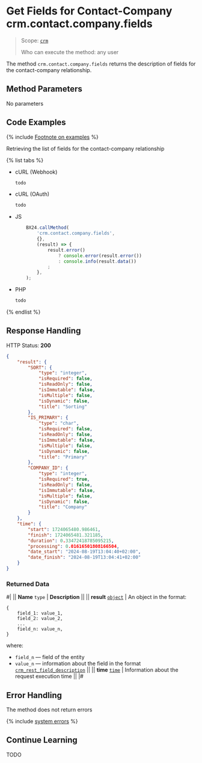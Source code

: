 # Get Fields for Contact-Company crm.contact.company.fields

> Scope: [`crm`](../../../scopes/permissions.md)
>
> Who can execute the method: any user

The method `crm.contact.company.fields` returns the description of fields for the contact-company relationship.


## Method Parameters

No parameters


## Code Examples

{% include [Footnote on examples](../../../../_includes/examples.md) %}

Retrieving the list of fields for the contact-company relationship

{% list tabs %}

- cURL (Webhook)

    ```bash
    todo
    ```

- cURL (OAuth)

    ```bash
    todo
    ```

- JS

    ```js
        BX24.callMethod(
            'crm.contact.company.fields',
            {},
            (result) => {
                result.error()
                    ? console.error(result.error())
                    : console.info(result.data())
                ;
            },
        );
    ```

- PHP

    ```php
    todo
    ```

{% endlist %}

## Response Handling

HTTP Status: **200**

```json
{
	"result": {
		"SORT": {
			"type": "integer",
			"isRequired": false,
			"isReadOnly": false,
			"isImmutable": false,
			"isMultiple": false,
			"isDynamic": false,
			"title": "Sorting"
		},
		"IS_PRIMARY": {
			"type": "char",
			"isRequired": false,
			"isReadOnly": false,
			"isImmutable": false,
			"isMultiple": false,
			"isDynamic": false,
			"title": "Primary"
		},
		"COMPANY_ID": {
			"type": "integer",
			"isRequired": true,
			"isReadOnly": false,
			"isImmutable": false,
			"isMultiple": false,
			"isDynamic": false,
			"title": "Company"
		}
	},
	"time": {
		"start": 1724065480.986461,
		"finish": 1724065481.321185,
		"duration": 0.33472418785095215,
		"processing": 0.01616501808166504,
		"date_start": "2024-08-19T13:04:40+02:00",
		"date_finish": "2024-08-19T13:04:41+02:00"
	}
}
```

### Returned Data

#|
|| **Name**
`type` | **Description** ||
|| **result**
[`object`][1] | An object in the format:
```
{
    field_1: value_1,
    field_2: value_2,
    ...
    field_n: value_n,
}
```

where:
- `field_n` — field of the entity
- `value_n` — information about the field in the format [`crm_rest_field_description`](../../data-types.md#crm_rest_field_description) ||
|| **time**
[`time`][1]   | Information about the request execution time ||
|#


## Error Handling

The method does not return errors

{% include [system errors](../../../../_includes/system-errors.md) %}


## Continue Learning

TODO

[1]: ../../data-types.md